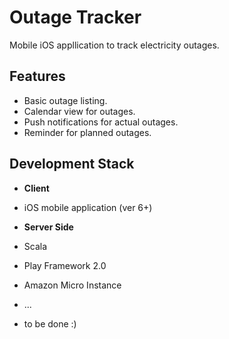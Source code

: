 Outage Tracker
=============

Mobile iOS appllication to track electricity outages.

Features
-------------------
- Basic outage listing.
- Calendar view for outages.
- Push notifications for actual outages.
- Reminder for planned outages.



Development Stack
-----------------------
- **Client**
 - iOS mobile application (ver 6+)

- **Server Side**
 - Scala
 - Play Framework 2.0
 - Amazon Micro Instance
 - ...
 - to be done :)

